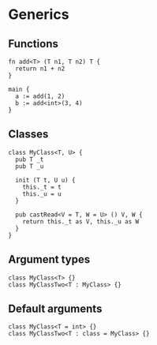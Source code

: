 # Generics

## Functions
```the
fn add<T> (T n1, T n2) T {
  return n1 + n2
}

main {
  a := add(1, 2)
  b := add<int>(3, 4)
}
```

## Classes
```the
class MyClass<T, U> {
  pub T _t
  pub T _u

  init (T t, U u) {
    this._t = t
    this._u = u
  }

  pub castRead<V = T, W = U> () V, W {
    return this._t as V, this._u as W
  }
}
```

## Argument types
```the
class MyClass<T> {}
class MyClassTwo<T : MyClass> {}
```

## Default arguments
```the
class MyClass<T = int> {}
class MyClassTwo<T : class = MyClass> {}
```
